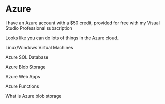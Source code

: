 # Azure

I have an Azure account with a $50 credit, provided for free with my Visual Studio Professional subscription





Looks like you can do lots of things in the Azure cloud..

Linux/Windows Virtual Machines

Azure SQL Database

Azure Blob Storage

Azure Web Apps

Azure Functions





What is Azure blob storage